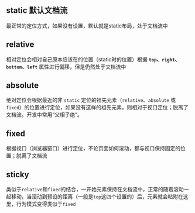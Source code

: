 ## static 默认文档流
最正常的定位方式，如果没有设置，默认就是static布局，处于文档流中

## relative
相对定位会相对自己原本应该在的位置（static时的位置）根据 **`top`、`right`、`bottom`、`left`** 属性进行偏移，但是仍然处于文档流中

## absolute
绝对定位会根据最近的非 `static` 定位的祖先元素（`relative`、`absolute` 或 `fixed`）的位置进行定位，如果没有这样的祖先元素，则相对于视口定位；脱离了文档流。开发中常用“父相子绝”。

## fixed
根据视口（浏览器窗口）进行定位，不论页面如何滚动，都与视口保持固定的位置；脱离了文档流

## sticky
类似于`relative`和`fixed`的结合，一开始元素保持在文档流中，正常的随着滚动一起移动，当滚动到预设的距离（一般是`top`这四个设置的）后，元素就会粘附在这里，行为模式变得类似于`fixed`